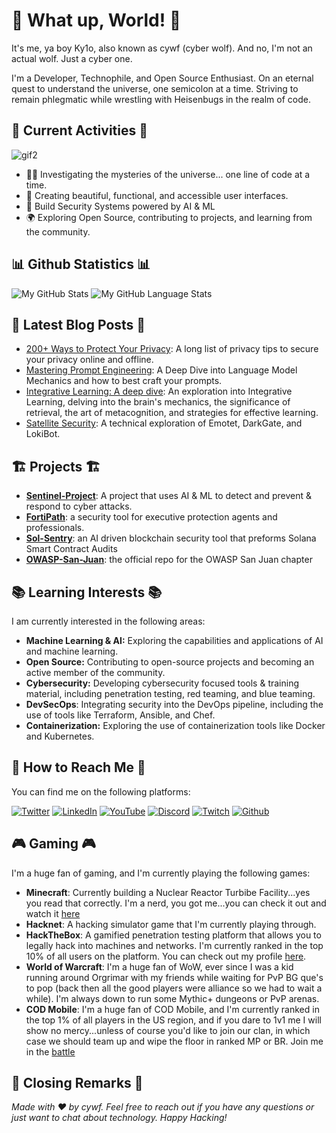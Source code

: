 # 🚀 What up, World! 🚀

It's me, ya boy Ky1o, also known as cywf (cyber wolf). And no, I'm not an actual wolf. Just a cyber one.

I'm a Developer, Technophile, and Open Source Enthusiast. On an eternal quest to understand the universe, one semicolon at a time. Striving to remain phlegmatic while wrestling with Heisenbugs in the realm of code.

## 🎉 Current Activities 🎉

![gif2](https://media.giphy.com/media/Z543HuFdQAmkg/giphy.gif)

- 🕵️‍♀️ Investigating the mysteries of the universe... one line of code at a time.
- 🎨 Creating beautiful, functional, and accessible user interfaces.
- 🚀 Build Security Systems powered by AI & ML
- 🌍 Exploring Open Source, contributing to projects, and learning from the community.

## 📊 Github Statistics 📊

![My GitHub Stats](https://github-readme-stats.vercel.app/api/?username=cywf&count_private=true&theme=tokyonight&showicons=true)
![My GitHub Language Stats](https://github-readme-stats.vercel.app/api/top-langs/?username=cywf&langs_count=5&theme=tokyonight)

## 📝 Latest Blog Posts 📝

- [200+ Ways to Protect Your Privacy](https://gist.github.com/cywf/ec0e06983acb16549ee3c58de681543a): A long list of privacy tips to secure your privacy online and offline.
- [Mastering Prompt Engineering](https://gist.github.com/cywf/cc19004e4d6bc57b285efca9fb9da129): A Deep Dive into Language Model Mechanics and how to best craft your prompts.
- [Integrative Learning: A deep dive](https://gist.github.com/cywf/e5398eb4bb1a01088b19b1aea6feec4f): An exploration into Integrative Learning, delving into the brain's mechanics, the significance of retrieval, the art of metacognition, and strategies for effective learning.
- [Satellite Security](https://gist.github.com/cywf/f91f0194d385da8e443d62159f224a4f): A technical exploration of Emotet, DarkGate, and LokiBot.

## 🏗️ Projects 🏗️

- [**Sentinel-Project**](https://github.com/folkvarlabs/sentinel-project): A project that uses AI & ML to detect and prevent & respond to cyber attacks. 
- [**FortiPath**](https://github.com/cywf/FortiPath): a security tool for executive protection agents and professionals.
- [**Sol-Sentry**](https://github.com/cywf/Sol-Sentry): an AI driven blockchain security tool that preforms Solana Smart Contract Audits
- [**OWASP-San-Juan**](https://github.com/cywf/www-chapter-san-juan): the official repo for the OWASP San Juan chapter

## 📚 Learning Interests 📚

I am currently interested in the following areas:

- **Machine Learning & AI:** Exploring the capabilities and applications of AI and machine learning.
- **Open Source:** Contributing to open-source projects and becoming an active member of the community.
- **Cybersecurity:** Developing cybersecurity focused tools & training material, including penetration testing, red teaming, and blue teaming.
- **DevSecOps**: Integrating security into the DevOps pipeline, including the use of tools like Terraform, Ansible, and Chef.
- **Containerization:** Exploring the use of containerization tools like Docker and Kubernetes.

## 📮 How to Reach Me 📮

You can find me on the following platforms:

[![Twitter](https://img.shields.io/twitter/follow/cwfpk?style=social)](https://twitter.com/cwfpk)
[![LinkedIn](https://img.shields.io/badge/LinkedIn-0077B5?style=for-the-badge&logo=linkedin&logoColor=white)](https://www.linkedin.com/in/kparisher/)
[![YouTube](https://img.shields.io/badge/YouTube-FF0000?style=for-the-badge&logo=youtube&logoColor=white)](https://www.youtube.com/@thealt-f4society936)
[![Discord](https://img.shields.io/badge/Discord-7289DA?style=for-the-badge&logo=discord&logoColor=white)](https://discord.gg/nQgTBZZrA4)
[![Twitch](https://img.shields.io/badge/Twitch-9146FF?style=for-the-badge&logo=twitch&logoColor=white)](https://www.twitch.tv/altf4society)
[![Github](https://img.shields.io/badge/GitHub-100000?style=for-the-badge&logo=github&logoColor=white)](https://github.com/cywf)

## 🎮 Gaming 🎮

I'm a huge fan of gaming, and I'm currently playing the following games:

- **Minecraft**: Currently building a Nuclear Reactor Turbibe Facility...yes you read that correctly. I'm a nerd, you got me...you can check it out and watch it [here](https://www.youtube.com/watch?v=ag0bRABA0Nw&t=101s)
- **Hacknet**: A hacking simulator game that I'm currently playing through. 
- **HackTheBox**: A gamified penetration testing platform that allows you to legally hack into machines and networks. I'm currently ranked in the top 10% of all users on the platform. You can check out my profile [here](https://app.hackthebox.com/profile/752236).
- **World of Warcraft**: I'm a huge fan of WoW, ever since I was a kid running around Orgrimar with my friends while waiting for PvP BG que's to pop (back then all the good players were alliance so we had to wait a while). I'm always down to run some Mythic+ dungeons or PvP arenas.
- **COD Mobile**: I'm a huge fan of COD Mobile, and I'm currently ranked in the top 1% of all players in the US region, and if you dare to 1v1 me I will show no mercy...unless of course you'd like to join our clan, in which case we should team up and wipe the floor in ranked MP or BR. Join me in the [battle](https://www.callofduty.com/cdn/invite/west/system_en_US.html)

## 📜 Closing Remarks 📜

_Made with :heart: by cywf. Feel free to reach out if you have any questions or just want to chat about technology. Happy Hacking!_
